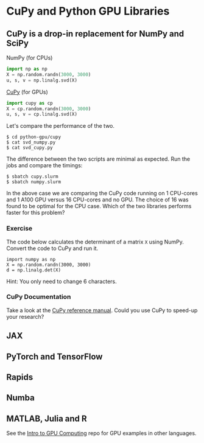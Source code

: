 # CuPy and Python GPU Libraries

## CuPy is a drop-in replacement for NumPy and SciPy

NumPy (for CPUs)

```python
import np as np
X = np.random.randn(3000, 3000)
u, s, v = np.linalg.svd(X)
```

[CuPy](https://docs.cupy.dev/en/stable/index.html) (for GPUs)

```python
import cupy as cp
X = cp.random.randn(3000, 3000)
u, s, v = cp.linalg.svd(X)
```

Let's compare the performance of the two.

```
$ cd python-gpu/cupy
$ cat svd_numpy.py
$ cat svd_cupy.py
```

The difference between the two scripts are minimal as expected. Run the jobs and compare the timings:

```
$ sbatch cupy.slurm
$ sbatch numpy.slurm
```

In the above case we are comparing the CuPy code running on 1 CPU-cores and 1 A100 GPU versus 16 CPU-cores and no GPU. The choice of 16 was found to be optimal for the CPU case. Which of the two libraries performs faster for this problem?

### Exercise

The code below calculates the determinant of a matrix `X` using NumPy. Convert the code to CuPy and run it.

```
import numpy as np
X = np.random.randn(3000, 3000)
d = np.linalg.det(X)
```

Hint: You only need to change 6 characters.

### CuPy Documentation

Take a look at the [CuPy reference manual](https://docs.cupy.dev/en/stable/reference/index.html). Could you use CuPy to speed-up your research?

## JAX


## PyTorch and TensorFlow


## Rapids


## Numba


## MATLAB, Julia and R

See the [Intro to GPU Computing](https://github.com/PrincetonUniversity/gpu_programming_intro) repo for GPU examples in other languages.
